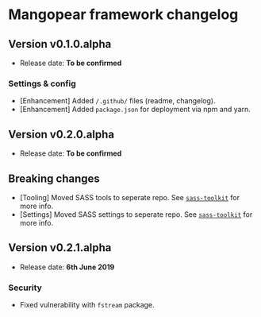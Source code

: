# Mangopear framework changelog

## Version v0.1.0.alpha

* Release date: **To be confirmed**

### Settings & config

* [Enhancement] Added `/.github/` files (readme, changelog).
* [Enhancement] Added `package.json` for deployment via npm and yarn.





## Version v0.2.0.alpha

* Release date: **To be confirmed**

## Breaking changes

* [Tooling] Moved SASS tools to seperate repo. See [`sass-toolkit`](https://github.com/mangopear-framework/sass-toolkit) for more info.
* [Settings] Moved SASS settings to seperate repo. See [`sass-toolkit`](https://github.com/mangopear-framework/sass-toolkit) for more info.





## Version v0.2.1.alpha

* Release date: **6th June 2019**

### Security

* Fixed vulnerability with `fstream` package.